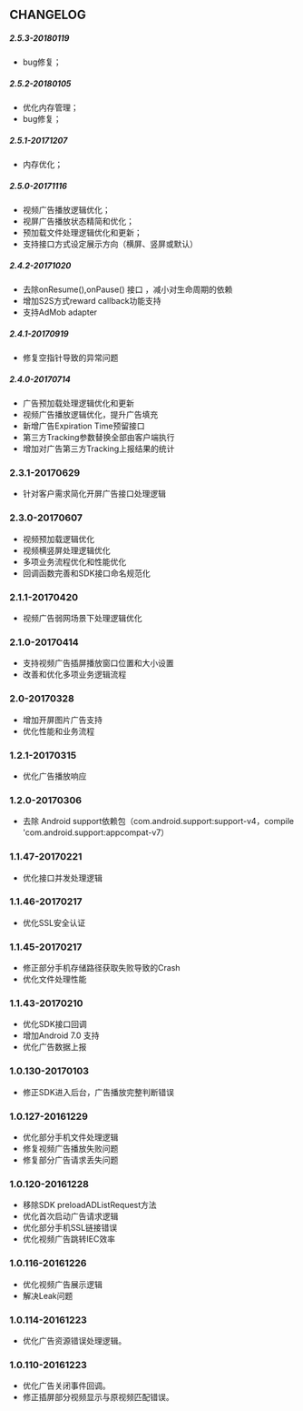 ## CHANGELOG

##### 2.5.3-20180119
* bug修复；

##### 2.5.2-20180105
* 优化内存管理；
* bug修复；

##### 2.5.1-20171207
* 内存优化；

##### 2.5.0-20171116
* 视频广告播放逻辑优化；
* 视屏广告播放状态精简和优化；
* 预加载文件处理逻辑优化和更新；
* 支持接口方式设定展示方向（横屏、竖屏或默认）

##### 2.4.2-20171020
* 去除onResume(),onPause() 接口 ，减小对生命周期的依赖
* 增加S2S方式reward callback功能支持
* 支持AdMob adapter

##### 2.4.1-20170919
* 修复空指针导致的异常问题

##### 2.4.0-20170714
* 广告预加载处理逻辑优化和更新
* 视频广告播放逻辑优化，提升广告填充
* 新增广告Expiration Time预留接口
* 第三方Tracking参数替换全部由客户端执行
* 增加对广告第三方Tracking上报结果的统计

### 2.3.1-20170629
* 针对客户需求简化开屏广告接口处理逻辑

### 2.3.0-20170607
* 视频预加载逻辑优化
* 视频横竖屏处理逻辑优化
* 多项业务流程优化和性能优化
* 回调函数完善和SDK接口命名规范化

### 2.1.1-20170420

* 视频广告弱网场景下处理逻辑优化

### 2.1.0-20170414

* 支持视频广告插屏播放窗口位置和大小设置
* 改善和优化多项业务逻辑流程

### 2.0-20170328

* 增加开屏图片广告支持
* 优化性能和业务流程

### 1.2.1-20170315

* 优化广告播放响应

### 1.2.0-20170306

* 去除 Android support依赖包（com.android.support:support-v4，compile 'com.android.support:appcompat-v7）

### 1.1.47-20170221
* 优化接口并发处理逻辑

### 1.1.46-20170217
* 优化SSL安全认证

### 1.1.45-20170217
* 修正部分手机存储路径获取失败导致的Crash
* 优化文件处理性能

### 1.1.43-20170210
* 优化SDK接口回调
* 增加Android 7.0 支持
* 优化广告数据上报

### 1.0.130-20170103
* 修正SDK进入后台，广告播放完整判断错误

### 1.0.127-20161229
* 优化部分手机文件处理逻辑
* 修复视频广告播放失败问题
* 修复部分广告请求丢失问题

### 1.0.120-20161228
* 移除SDK preloadADListRequest方法
* 优化首次启动广告请求逻辑
* 优化部分手机SSL链接错误
* 优化视频广告跳转IEC效率

### 1.0.116-20161226
* 优化视频广告展示逻辑
* 解决Leak问题

### 1.0.114-20161223
* 优化广告资源错误处理逻辑。

### 1.0.110-20161223
* 优化广告关闭事件回调。
* 修正插屏部分视频显示与原视频匹配错误。
